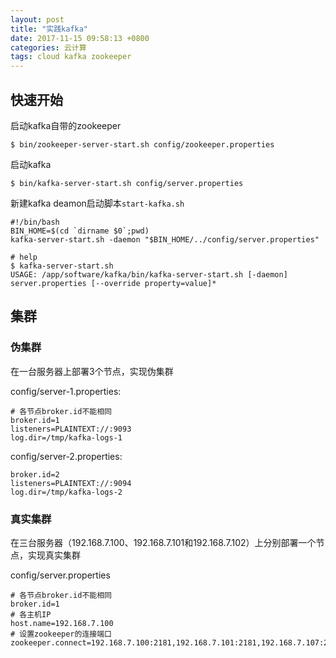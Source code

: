 ```yaml
---
layout: post
title: "实践kafka"
date: 2017-11-15 09:58:13 +0800
categories: 云计算
tags: cloud kafka zookeeper
---
```


## 快速开始

启动kafka自带的zookeeper

```shell
$ bin/zookeeper-server-start.sh config/zookeeper.properties
```

启动kafka

```shell
$ bin/kafka-server-start.sh config/server.properties
```

新建kafka deamon启动脚本`start-kafka.sh`

```shell
#!/bin/bash
BIN_HOME=$(cd `dirname $0`;pwd)
kafka-server-start.sh -daemon "$BIN_HOME/../config/server.properties"
```



```properties
# help
$ kafka-server-start.sh 
USAGE: /app/software/kafka/bin/kafka-server-start.sh [-daemon] server.properties [--override property=value]*
```



## 集群

### 伪集群

在一台服务器上部署3个节点，实现伪集群

config/server-1.properties:

```properties
# 各节点broker.id不能相同
broker.id=1
listeners=PLAINTEXT://:9093
log.dir=/tmp/kafka-logs-1
```

config/server-2.properties:

```properties
broker.id=2
listeners=PLAINTEXT://:9094
log.dir=/tmp/kafka-logs-2
```

### 真实集群

在三台服务器（192.168.7.100、192.168.7.101和192.168.7.102）上分别部署一个节点，实现真实集群

config/server.properties

```properties
# 各节点broker.id不能相同
broker.id=1
# 各主机IP
host.name=192.168.7.100
# 设置zookeeper的连接端口
zookeeper.connect=192.168.7.100:2181,192.168.7.101:2181,192.168.7.107:2181
```

